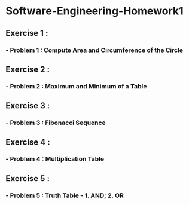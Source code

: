 # Software-Engineering-Homework1

## Exercise 1 :
### - Problem 1 : Compute Area and Circumference of the Circle

## Exercise 2 :
### - Problem 2 : Maximum and Minimum of a Table

## Exercise 3 :
### - Problem 3 : Fibonacci Sequence

## Exercise 4 :
### - Problem 4 : Multiplication Table

## Exercise 5 :
### - Problem 5 : Truth Table - 1. AND; 2. OR
